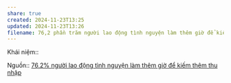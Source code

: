 ```yaml
---
share: true
created: 2024-11-23T13:25
updated: 2024-11-23T13:26
filename: 76,2 phần trăm người lao động tình nguyện làm thêm giờ để kiếm thêm thu nhập
---
```

Khái niệm:: 

Nguồn:: [76,2% người lao động tình nguyện làm thêm giờ để kiếm thêm thu nhập](https://laodong.vn/cong-doan/762-nguoi-lao-dong-tinh-nguyen-lam-them-gio-de-kiem-them-thu-nhap-1263423.ldo)